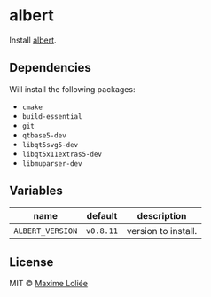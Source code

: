 # albert

Install [albert](https://github.com/ManuelSchneid3r/albert).

## Dependencies

Will install the following packages:

- `cmake`
- `build-essential`
- `git`
- `qtbase5-dev`
- `libqt5svg5-dev`
- `libqt5x11extras5-dev `
- `libmuparser-dev`

## Variables

name             | default   | description
-----------------|-----------|----------------------------------
`ALBERT_VERSION` | `v0.8.11` | version to install.

## License

MIT © [Maxime Loliée](https://github.com/loliee/)
